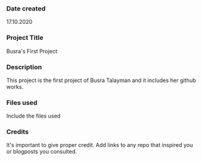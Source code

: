 ### Date created
17.10.2020

### Project Title
Busra's First Project

### Description
This project is the first project of Busra Talayman and it includes her github works.

### Files used
Include the files used

### Credits
It's important to give proper credit. Add links to any repo that inspired you or blogposts you consulted.

